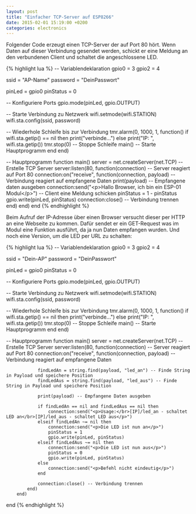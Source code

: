 ```yaml
---
layout: post
title: "Einfacher TCP-Server auf ESP8266"
date: 2015-02-01 15:19:00 +0200
categories: electronics
---
```

Folgender Code erzeugt einen TCP-Server der auf Port 80 hört. Wenn Daten auf dieser Verbindung gesendet werden, schickt er eine Meldung an den verbundenen Client und schaltet die angeschlossene LED. 
    
{% highlight lua %}
-- Variablendeklaration
gpio0 = 3
gpio2 = 4

ssid = "AP-Name"
password = "DeinPasswort"

pinLed = gpio0
pinStatus = 0

-- Konfiguriere Ports
gpio.mode(pinLed, gpio.OUTPUT)

-- Starte Verbindung zu Netzwerk
wifi.setmode(wifi.STATION)
wifi.sta.config(ssid, password)

-- Wiederhole Schleife bis zur Verbindung
tmr.alarm(0, 1000, 1, function()
        if wifi.sta.getip() == nil then
            print("verbinde...")
        else
            print("IP: ", wifi.sta.getip())
            tmr.stop(0) -- Stoppe Schleife
            main() -- Starte Hauptprogramm
        end
end)

-- Hauptprogramm
function main()
        server = net.createServer(net.TCP) -- Erstelle TCP Server
        server:listen(80, function(connection) -- Server reagiert auf Port 80
            connection:on("receive", function(connection, payload) -- Verbindung reagiert auf empfangene Daten
                print(payload) -- Empfangene daten ausgeben
                connection:send("&lt;p>Hallo Browser, ich bin ein ESP-01 Modul&lt;/p>") -- Client eine Meldung schicken
                pinStatus = 1 - pinStatus
                gpio.write(pinLed, pinStatus)
                connection:close() -- Verbindung trennen
            end)
        end)
end
{% endhighlight %}

Beim Aufruf der IP-Adresse über einen Browser versucht dieser per HTTP an eine Webseite zu kommen. Dafür sendet er ein GET-Request was im Modul eine Funktion ausführt, da ja nun Daten empfangen wurden. Und noch eine Version, um die LED per URL zu schalten: 
    
{% highlight lua %}
-- Variablendeklaration
gpio0 = 3
gpio2 = 4

ssid = "Dein-AP"
password = "DeinPasswort"

pinLed = gpio0
pinStatus = 0

-- Konfiguriere Ports
gpio.mode(pinLed, gpio.OUTPUT)

-- Starte Verbindung zu Netzwerk
wifi.setmode(wifi.STATION)
wifi.sta.config(ssid, password)

-- Wiederhole Schleife bis zur Verbindung
tmr.alarm(0, 1000, 1, function()
        if wifi.sta.getip() == nil then
            print("verbinde...")
        else
            print("IP: ", wifi.sta.getip())
            tmr.stop(0) -- Stoppe Schleife
            main() -- Starte Hauptprogramm
        end
end)

-- Hauptprogramm
function main()
        server = net.createServer(net.TCP) -- Erstelle TCP Server
        server:listen(80, function(connection) -- Server reagiert auf Port 80
            connection:on("receive", function(connection, payload) -- Verbindung reagiert auf empfangene Daten

                findLedAn = string.find(payload, "led_an") -- Finde String in Payload und speichere Position
                findLedAus = string.find(payload, "led_aus") -- Finde String in Payload und speichere Position

                print(payload) -- Empfangene Daten ausgeben

                if findLedAn == nil and findLedAus == nil then
                    connection:send("<p>Usage:</br>[IP]/led_an - schaltet LED an</br>[IP]/led_aus - schaltet LED aus</p>")
                elseif findLedAn ~= nil then
                    connection:send("<p>Die LED ist nun an</p>")
                    pinStatus = 1
                    gpio.write(pinLed, pinStatus)
                elseif findLedAus ~= nil then
                    connection:send("<p>Die LED ist nun aus</p>")
                    pinStatus = 0
                    gpio.write(pinLed, pinStatus)
                else
                    connection:send("<p>Befehl nicht eindeutig</p>")
                end

                connection:close() -- Verbindung trennen
            end)
        end)
end
{% endhighlight %}